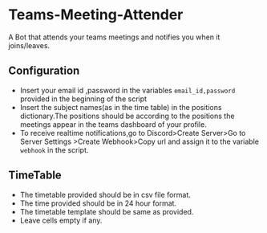 # Teams-Meeting-Attender
A Bot that attends your teams meetings and notifies you when it joins/leaves.
## Configuration
* Insert your email id ,password in the variables `email_id,password` provided in the beginning of the script
* Insert the subject names(as in the time table) in the positions dictionary.The positions
should be according to the positions the meetings appear in the teams dashboard of your profile.
* To receive realtime notifications,go to Discord>Create Server>Go to Server Settings >Create Webhook>Copy url
and assign it to the variable `webhook` in the script.
## TimeTable
* The timetable provided should be in csv file format.
* The time provided should be in 24 hour format.
* The timetable template should be same as provided.
* Leave cells empty if any.
